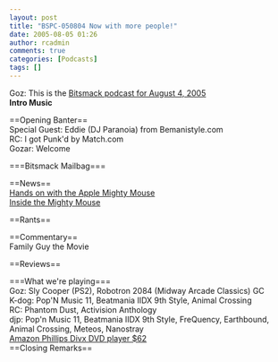```yaml
---
layout: post
title: "BSPC-050804 Now with more people!"
date: 2005-08-05 01:26
author: rcadmin
comments: true
categories: [Podcasts]
tags: []
---
```

Goz: This is the <a href='/dl/BSPC-050804.mp3'>Bitsmack podcast for August 4, 2005</a><br />
<b>Intro Music</b><br />
<p>==Opening Banter==<br />
Special Guest: Eddie (DJ Paranoia) from Bemanistyle.com<br />
RC: I got Punk'd by Match.com<br />
Gozar: Welcome<br />
<p>===Bitsmack Mailbag===<br />
<p>==News==<br />
<a href='http://www.apple.com/mightymouse/'>Hands on with the Apple Mighty Mouse</a><br />
<a href='http://arstechnica.com/articles/paedia/hardware/dissect.ars'>Inside the Mighty Mouse</a><br />
<p>==Rants==<br />
<p>==Commentary==<br />
Family Guy the Movie<br />
<p>==Reviews==<br />
<p>===What we're playing===<br />
Goz: Sly Cooper (PS2), Robotron 2084 (Midway Arcade Classics) GC<br />
K-dog: Pop'N Music 11, Beatmania IIDX 9th Style, Animal Crossing<br />
RC: Phantom Dust, Activision Anthology<br />
djp: Pop'n Music 11, Beatmania IIDX 9th Style, FreQuency, Earthbound, Animal Crossing, Meteos, Nanostray<br />
<a href='http://www.amazon.com/exec/obidos/ASIN/B000204SWE/ref%3Dnosim/bensbargaicenter/104-9127478-3407105'>Amazon Phillips Divx DVD player $62</a><br />
==Closing Remarks==
